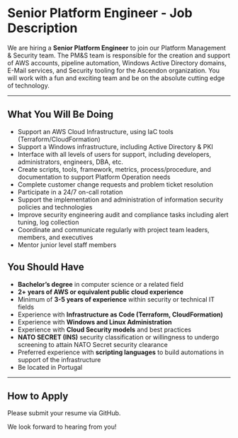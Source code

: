 # Senior Platform Engineer - Job Description

We are hiring a **Senior Platform Engineer** to join our Platform Management & Security team. The PM&S team is responsible for the creation and support of AWS accounts, pipeline automation, Windows Active Directory domains, E-Mail services, and Security tooling for the Ascendon organization. You will work with a fun and exciting team and be on the absolute cutting edge of technology. 

---

## What You Will Be Doing

- Support an AWS Cloud Infrastructure, using IaC tools (Terraform/CloudFormation)
- Support a Windows infrastructure, including Active Directory & PKI
- Interface with all levels of users for support, including developers, administrators, engineers, DBA, etc.
- Create scripts, tools, framework, metrics, process/procedure, and documentation to support Platform Operation needs
- Complete customer change requests and problem ticket resolution
- Participate in a 24/7 on-call rotation
- Support the implementation and administration of information security policies and technologies
- Improve security engineering audit and compliance tasks including alert tuning, log collection
- Coordinate and communicate regularly with project team leaders, members, and executives
- Mentor junior level staff members

## You Should Have

- **Bachelor’s degree** in computer science or a related field
- **2+ years of AWS or equivalent public cloud experience**
- Minimum of **3-5 years of experience** within security or technical IT fields
- Experience with **Infrastructure as Code (Terraform, CloudFormation)**
- Experience with **Windows and Linux Administration**
- Experience with **Cloud Security models** and best practices
- **NATO SECRET (INS)** security classification or willingness to undergo screening to attain NATO Secret security clearance
- Preferred experience with **scripting languages** to build automations in support of the infrastructure
- Be located in Portugal

---

## How to Apply

Please submit your resume via GitHub.

We look forward to hearing from you!
